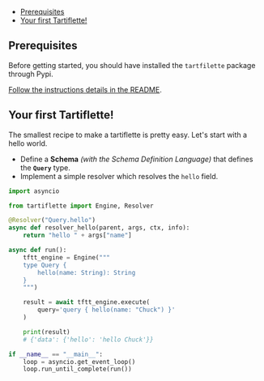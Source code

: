 
- [Prerequisites](#prerequisites)
- [Your first Tartiflette!](#your-first-tartiflette)

## Prerequisites

Before getting started, you should have installed the `tartfilette` package through Pypi.

[Follow the instructions details in the README](../README.md#installation).

## Your first Tartiflette!

The smallest recipe to make a tartiflette is pretty easy. Let's start with a hello world.

* Define a **Schema** _(with the Schema Definition Language)_ that defines the **`Query`** type.
* Implement a simple resolver which resolves the `hello` field.

```python
import asyncio

from tartiflette import Engine, Resolver

@Resolver("Query.hello")
async def resolver_hello(parent, args, ctx, info):
    return "hello " + args["name"]

async def run():
    tftt_engine = Engine("""
    type Query {
        hello(name: String): String
    }
    """)

    result = await tftt_engine.execute(
        query='query { hello(name: "Chuck") }'
    )

    print(result)
    # {'data': {'hello': 'hello Chuck'}}

if __name__ == "__main__":
    loop = asyncio.get_event_loop()
    loop.run_until_complete(run())
```
